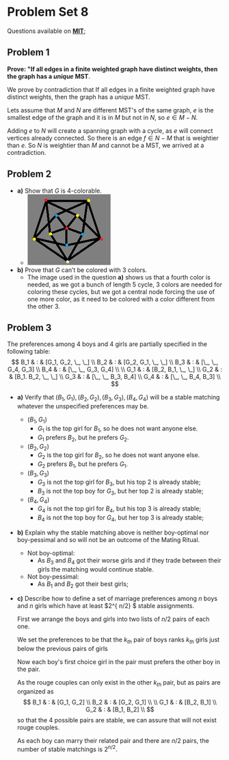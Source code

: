 # Problem Set 8

Questions available on [**MIT**](https://openlearninglibrary.mit.edu/assets/courseware/v1/edc68ed94fb0e163beb7801f82514923/asset-v1:OCW+6.042J+2T2019+type@asset+block/MIT6_042JS15_ps8.pdf);

## Problem 1

**Prove: "If all edges in a finite weighted graph have distinct weights, then the graph has a *unique* MST**.

We prove by contradiction that If all edges in a finite weighted graph have distinct weights, then the graph has a *unique* MST.

Lets assume that $M$ and $N$ are different MST's of the same graph, $e$ is the smallest edge of the graph and it is in $M$ but not in $N$, so $e \in M - N$.

Adding $e$ to $N$ will create a spanning graph with a cycle, as $e$ will connect vertices already connected. So there is an edge $f \in N - M$ that is weightier than $e$. So $N$ is weightier than $M$ and cannot be a MST, we arrived at a contradiction. 

## Problem 2

* **a)** Show that $G$ is 4-colorable. 
  * ![q-2-problem-set-8](https://raw.githubusercontent.com/gpm22/ossu-projects/main/Mathematics%20for%20Computer%20Science/Unit%202%20-%20Structures/q-2-problem-set-8.png)
* **b)** Prove that $G$ can’t be colored with 3 colors.
  * The image used in the question **a)** shows us that a fourth color is needed, as we got a bunch of length 5 cycle, 3 colors are needed for coloring these cycles, but we got a central node forcing the use of one more color, as it need to be colored with a color different from the other 3.

## Problem 3

The preferences among 4 boys and 4 girls are partially specified in the following table:
$$
B_1 & : & [G_1, G_2, \_, \_] \\
B_2 & : & [G_2, G_1, \_, \_] \\
B_3 & : & [\_, \_, G_4, G_3] \\
B_4 & : & [\_, \_, G_3, G_4] \\
\\
G_1 & : & [B_2, B_1, \_, \_] \\
G_2 & : & [B_1. B_2, \_, \_] \\
G_3 & : & [\_, \_, B_3, B_4] \\
G_4 & : & [\_, \_, B_4, B_3] \\
$$

* **a)** Verify that $(B_1, G_1), (B_2, G_2), (B_3, G_3), (B_4, G_4)$ will be a stable matching whatever the unspecified preferences may be. 

  * $(B_1, G_1)$
    * $G_1$ is the top girl for $B_1$, so he does not want anyone else.
    * $G_1$ prefers $B_2$, but he prefers $G_2$.
  * $(B_2, G_2)$
    * $G_2$ is the top girl for $B_2$, so he does not want anyone else.
    * $G_2$ prefers $B_1$, but he prefers $G_1$.
  * $(B_3, G_3)$
    * $G_3$ is not the top girl for $B_3$, but his top 2 is already stable;
    * $B_3$ is not the top boy for $G_3$, but her top 2 is already stable;
  * $(B_4, G_4)$
    * $G_4$ is not the top girl for $B_4$, but his top 3 is already stable;
    * $B_4$ is not the top boy for $G_4$, but her top 3 is already stable;

* **b)** Explain why the stable matching above is neither boy-optimal nor boy-pessimal and so will not be an outcome of the Mating Ritual. 

  * Not boy-optimal:
    * As $B_3$ and $B_4$ got their worse girls and if they trade between their girls the matching would continue stable.
  * Not boy-pessimal:
    * As $B_1$ and $B_2$ got their best girls;

* **c)** Describe how to define a set of marriage preferences among $n$ boys and $n$ girls which have at least $2^{ n/2} $ stable assignments. 

  First we arrange the boys and girls into two lists of $n/2$ pairs of each one.

  We set the preferences to be that the $k_{th}$ pair of boys ranks $k_{th}$ girls just below the previous pairs of girls

  Now each boy's first choice girl in the pair must prefers the other boy in the pair.

  As the rouge couples can only exist in the other $k_{th}$ pair, but as pairs are organized as
  $$
  B_1 & : & [G_1, G_2] \\
  B_2 & : & [G_2, G_1] \\
  \\
  G_1 & : & [B_2, B_1] \\
  G_2 & : & [B_1, B_2] \\
  $$
  so that the 4 possible pairs are stable, we can assure that will not exist rouge couples.

  As each boy can marry their related pair and there are $n/2$ pairs, the number of stable matchings is $2^{n/2}$. 



